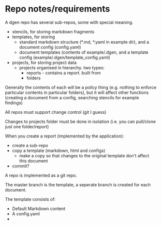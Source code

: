 # Repo notes/requirements

A dgen repo has several sub-repos, some with special meaning.

* stencils, for storing markdown fragments
* templates, for storing
  * standard markdown structure (*.md, *.yaml in example dir), and a document config (config.yaml)
  * document templates (contents of example/.dgen, and a template config (example/.dgen/template_config.yaml)
* projects, for storing project data
  * projects organised in hierarchy. two types:
    * reports - contains a report. built from
    * folders

Generally the contents of each will be a policy thing (e.g. nothing to enforce particular contents in particular folders), but it will affect other functions (creating a document from a config, searching stencils for example findings)

All repos must support change control (git I guess)

Changes to projects folder must be done in isolation (i.e. you can pull/clone just one folder/report)

When you create a report (implemented by the application):

* create a sub-repo
* copy a template (markdown, html and configs)
  * make a copy so that changes to the original template don't affect this document
* commit?

A repo is implemented as a git repo.

The master branch is the template, a seperate branch is created for each document.

The template consists of:
- Default Markdown content
- A config.yaml
- 